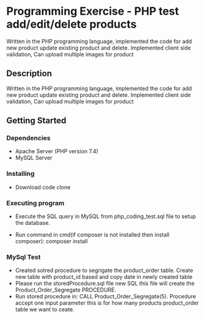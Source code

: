 # Programming Exercise - PHP test add/edit/delete products 
Written in the PHP programming language, implemented the code for add new product update existing product and delete. Implemented client side validation, Can upload multiple images for product

## Description
Written in the PHP programming language, implemented the code for add new product update existing product and delete. Implemented client side validation, Can upload multiple images for product

## Getting Started
### Dependencies
 
 * Apache Server (PHP version 7.4)
 * MySQL Server
 
### Installing
 * Download code clone
 
### Executing program 
 
 * Execute the SQL query in MySQL from php_coding_test.sql file to setup the database. 
 
 * Run command in cmd(if composer is not installed then install composer): composer install 
 
### MySql Test
  * Created sotred procedure to segrigate the product_order table. Create new table with product_id based and copy date in newly created table
  * Please run the storedProcedure.sql file new SQL this file will create the Product_Order_Segregate PROCEDURE.
  * Run stored procedure in: CALL Product_Order_Segregate(5). Procedure accept one input parameter this is for how many products product_order table we want to ceate.
